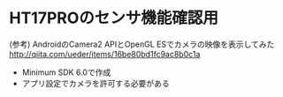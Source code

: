 # HT17PROのセンサ機能確認用

(参考) AndroidのCamera2 APIとOpenGL ESでカメラの映像を表示してみた
http://qiita.com/ueder/items/16be80bd1fc9ac8b0c1a

* Minimum SDK 6.0で作成
* アプリ設定でカメラを許可する必要がある

